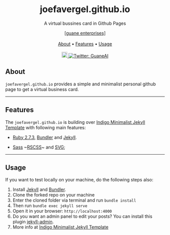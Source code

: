 <h1 align="center">joefavergel.github.io</h1>

<p align="center">A virtual bussines card in Github Pages</p>

<p align="center">
  <a href="http://guane.com.co/">[guane enterprises]</a>
  <br> <br>
  <a href="#about">About</a> •
  <a href="#features">Features</a> •
  <a href="#usage">Usage</a>
  <br> <br>
  <a href="https://img.shields.io/badge/version-0.1.0-blue.svg?cacheSeconds=2592000">
    <img src="https://img.shields.io/badge/version-0.1.0-blue.svg?cacheSeconds=2592000" alt="Version" height="18">
  </a>
  <a  href="[https://twitter.com/guaneAI](https://twitter.com/guaneAI)"  target="_blank">

  <img  alt="Twitter: GuaneAI"  src="https://img.shields.io/twitter/follow/guaneAI.svg?style=social"  />
  </a>
</p>


## About

`joefavergel.github.io` provides a simple and minimalist personal github page to get a virtual business card.

---


## Features

The `joefavergel.github.io` is building over [Indigo Minimalist Jekyll Template](https://github.com/sergiokopplin/indigo) with following main features:

- [Ruby 2.7.3](https://www.ruby-lang.org/en/news/2021/04/05/ruby-2-7-3-released/), [Bundler](https://bundler.io/) and [Jekyll](https://jekyllrb.com/).

- [Sass](https://sass-lang.com/) ~[RSCSS](https://rscss.io/)~ and [SVG](https://www.w3.org/Graphics/SVG/);

---

## Usage

If you want to test locally on your machine, do the following steps also:

1. Install [Jekyll](https://jekyllrb.com) and [Bundler](https://bundler.io/).
2. Clone the forked repo on your machine
3. Enter the cloned folder via terminal and run `bundle install`
4. Then run `bundle exec jekyll serve`
5. Open it in your browser: `http://localhost:4000`
6. Do you want an admin panel to edit your posts? You can install this plugin [jekyll-admin](https://jekyll.github.io/jekyll-admin/).
7. More info at [Indigo Minimalist Jekyll Template](https://github.com/sergiokopplin/indigo)

